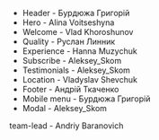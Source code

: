 - Header - Бурдюжа Григорій
- Hero - Alina Voitseshyna
- Welcome - Vlad Khoroshunov
- Quality - Руслан Линник
- Experience - Hanna Muzychuk
- Subscribe - Aleksey_Skom
- Testimonials - Aleksey_Skom
- Location - Vladyslav Shevchuk
- Footer - Андрій Ткаченко
- Mobile menu - Бурдюжа Григорій
- Modal - Aleksey_Skom

team-lead - Andriy Baranovich
